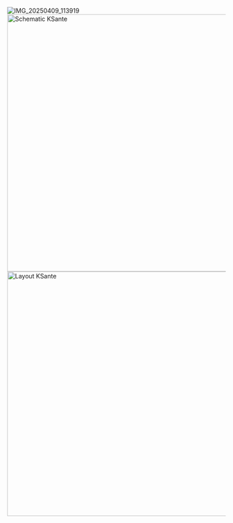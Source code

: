 
![IMG_20250409_113919](https://github.com/Templatew/SkyRocket/blob/main/PCB/KSante_PCB/IMG_20250409_113919.jpg)
<img width="594" alt="Schematic KSante" src="https://github.com/user-attachments/assets/bb108e61-bc67-4acb-ac33-dd78c34680e4" />
<img width="565" alt="Layout KSante" src="https://github.com/user-attachments/assets/4ba05cc3-f4f9-4c2a-b161-cfde73cbb54c" />
